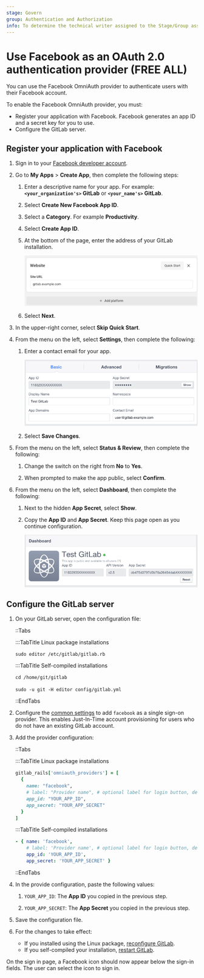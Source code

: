 ```yaml
---
stage: Govern
group: Authentication and Authorization
info: To determine the technical writer assigned to the Stage/Group associated with this page, see https://about.gitlab.com/handbook/product/ux/technical-writing/#assignments
---
```


# Use Facebook as an OAuth 2.0 authentication provider **(FREE ALL)**

You can use the Facebook OmniAuth provider to authenticate users with their Facebook account.

To enable the Facebook OmniAuth provider, you must:

- Register your application with Facebook. Facebook generates an app ID and a secret key for you to use.
- Configure the GitLab server.

## Register your application with Facebook

1. Sign in to your [Facebook developer account](https://developers.facebook.com/).

1. Go to **My Apps** > **Create App**, then complete the following steps:

   1. Enter a descriptive name for your app. For example: **`<your_organization's>` GitLab** or **`<your_name's>` GitLab**.

   1. Select **Create New Facebook App ID**.

   1. Select a **Category**. For example **Productivity**.

   1. Select **Create App ID**.

   1. At the bottom of the page, enter the address of your GitLab installation.

      ![Facebook Website URL](img/facebook_website_url.png)

   1. Select **Next**.

1. In the upper-right corner, select **Skip Quick Start**.

1. From the menu on the left, select **Settings**, then complete the following:

   1. Enter a contact email for your app.

      ![Facebook App Settings](img/facebook_app_settings.png)

   1. Select **Save Changes**.

1. From the menu on the left, select **Status & Review**, then complete the following:

   1. Change the switch on the right from **No** to **Yes**.

   1. When prompted to make the app public, select **Confirm**.

1. From the menu on the left, select **Dashboard**, then complete the following:

   1. Next to the hidden **App Secret**, select **Show**.

   1. Copy the **App ID** and **App Secret**. Keep this page
      open as you continue configuration.

      ![Facebook API Keys](img/facebook_api_keys.png)

## Configure the GitLab server

1. On your GitLab server, open the configuration file:

   ::Tabs

   :::TabTitle Linux package installations

   ```shell
   sudo editor /etc/gitlab/gitlab.rb
   ```

   :::TabTitle Self-compiled installations

   ```shell
   cd /home/git/gitlab

   sudo -u git -H editor config/gitlab.yml
   ```

   ::EndTabs

1. Configure the [common settings](omniauth.md#configure-common-settings)
   to add `facebook` as a single sign-on provider. This enables Just-In-Time
   account provisioning for users who do not have an existing GitLab account.

1. Add the provider configuration:

   ::Tabs

   :::TabTitle Linux package installations

   ```ruby
   gitlab_rails['omniauth_providers'] = [
     {
       name: "facebook",
       # label: "Provider name", # optional label for login button, defaults to "Facebook"
       app_id: "YOUR_APP_ID",
       app_secret: "YOUR_APP_SECRET"
     }
   ]
   ```

   :::TabTitle Self-compiled installations

   ```yaml
   - { name: 'facebook',
       # label: 'Provider name', # optional label for login button, defaults to "Facebook"
       app_id: 'YOUR_APP_ID',
       app_secret: 'YOUR_APP_SECRET' }
   ```

   ::EndTabs

1. In the provide configuration, paste the following values:

   1. `YOUR_APP_ID`: The **App ID** you copied in the previous step.

   1. `YOUR_APP_SECRET`: The **App Secret** you copied in the previous step.

1. Save the configuration file.

1. For the changes to take effect:
   - If you installed using the Linux package, [reconfigure GitLab](../administration/restart_gitlab.md#reconfigure-a-linux-package-installation).
   - If you self-compiled your installation, [restart GitLab](../administration/restart_gitlab.md#self-compiled-installations).

On the sign in page, a Facebook icon should now appear below the sign-in fields.
The user can select the icon to sign in.
